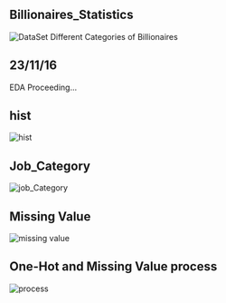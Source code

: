 ## Billionaires_Statistics
![DataSet](https://www.kaggle.com/datasets/nelgiriyewithana/billionaires-statistics-dataset)
Different Categories of Billionaires

## 23/11/16
EDA Proceeding... 
## hist
![hist](https://github.com/deeptudy/kaggle-billionaires_statistics/assets/103613730/4fba261e-fa72-4c7e-a9c9-5fca26a58948)

## Job_Category
![job_Category](https://github.com/deeptudy/kaggle-billionaires_statistics/assets/103613730/70787953-8b39-4093-968b-68fe319b8160)

## Missing Value
![missing value](https://github.com/deeptudy/kaggle-billionaires_statistics/assets/103613730/b80d38d8-f5fe-462d-a82b-cac1a9892983)


## One-Hot and Missing Value process
![process](https://github.com/deeptudy/kaggle-billionaires_statistics/assets/103613730/793878d5-2684-4058-babb-b67c6be6a26d)
